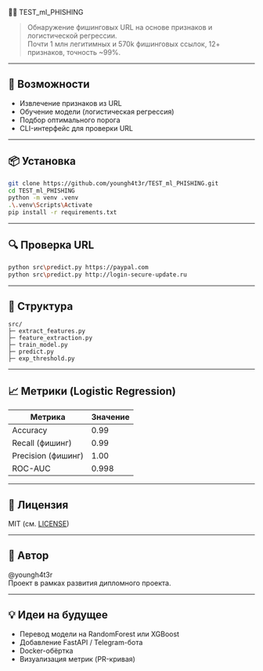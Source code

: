  🕵️‍♂️ TEST_ml_PHISHING

> Обнаружение фишинговых URL на основе признаков и логистической регрессии.  
> Почти 1 млн легитимных и 570k фишинговых ссылок, 12+ признаков, точность ~99%.

---

## 🚀 Возможности

- Извлечение признаков из URL
- Обучение модели (логистическая регрессия)
- Подбор оптимального порога
- CLI-интерфейс для проверки URL

---

## 📦 Установка

```bash
git clone https://github.com/youngh4t3r/TEST_ml_PHISHING.git
cd TEST_ml_PHISHING
python -m venv .venv
.\.venv\Scripts\Activate
pip install -r requirements.txt
```

---

## 🔍 Проверка URL

```bash
python src\predict.py https://paypal.com
python src\predict.py http://login-secure-update.ru
```

---

## 📁 Структура

```
src/
├─ extract_features.py
├─ feature_extraction.py
├─ train_model.py
├─ predict.py
├─ exp_threshold.py
```

---

## 📈 Метрики (Logistic Regression)

| Метрика           | Значение |
|-------------------|----------|
| Accuracy          | 0.99     |
| Recall (фишинг)   | 0.99     |
| Precision (фишинг)| 1.00     |
| ROC-AUC           | 0.998    |

---

## 📝 Лицензия

MIT (см. [LICENSE](LICENSE))

---

## 💬 Автор

@youngh4t3r  
Проект в рамках развития дипломного проекта.

---

## 💡 Идеи на будущее

- Перевод модели на RandomForest или XGBoost
- Добавление FastAPI / Telegram-бота
- Docker-обёртка
- Визуализация метрик (PR-кривая)
